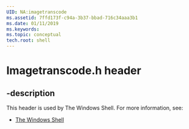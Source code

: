 ```yaml
---
UID: NA:imagetranscode
ms.assetid: 7ffd173f-c94a-3b37-bbad-716c34aaa3b1
ms.date: 01/11/2019
ms.keywords: 
ms.topic: conceptual
tech.root: shell
---
```


# Imagetranscode.h header


## -description


This header is used by The Windows Shell. For more information, see:

- [The Windows Shell](../_shell/index.md)

